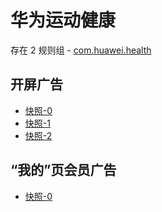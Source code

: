 # 华为运动健康

存在 2 规则组 - [com.huawei.health](/src/apps/com.huawei.health.ts)

## 开屏广告

- [快照-0](https://i.gkd.li/import/12667766)
- [快照-1](https://i.gkd.li/import/13215012)
- [快照-2](https://i.gkd.li/import/13228290)

## “我的”页会员广告

- [快照-0](https://i.gkd.li/import/12667814)
